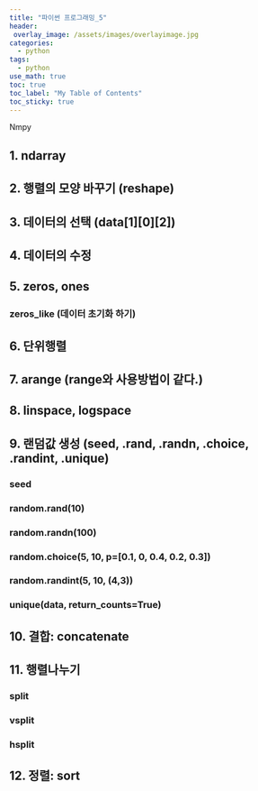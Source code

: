 ```yaml
---
title: "파이썬 프로그래밍_5"
header:
 overlay_image: /assets/images/overlayimage.jpg
categories:
  - python
tags:
  - python
use_math: true
toc: true
toc_label: "My Table of Contents"
toc_sticky: true
---
```

Nmpy  

## 1. ndarray
## 2. 행렬의 모양 바꾸기 (reshape)
## 3. 데이터의 선택 (data[1][0][2])
## 4. 데이터의 수정
## 5. zeros, ones
### zeros_like (데이터 초기화 하기)
## 6. 단위행렬
## 7. arange (range와 사용방법이 같다.)
## 8. linspace, logspace
## 9. 랜덤값 생성 (seed, .rand, .randn, .choice, .randint, .unique)
### seed
### random.rand(10)
### random.randn(100)
### random.choice(5, 10, p=[0.1, 0, 0.4, 0.2, 0.3])
### random.randint(5, 10, (4,3))
### unique(data, return_counts=True)
## 10. 결합: concatenate
## 11. 행렬나누기
### split
### vsplit
### hsplit
## 12. 정렬: sort
